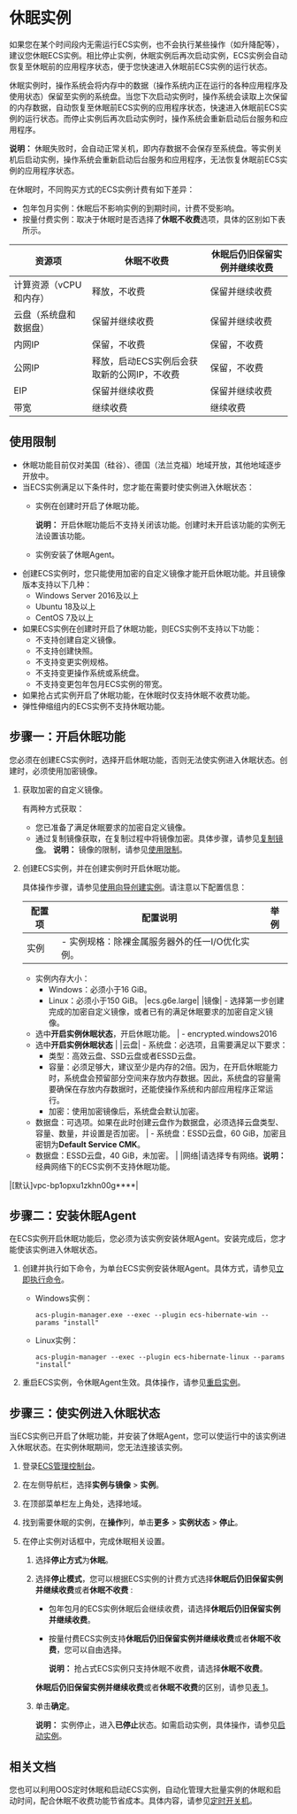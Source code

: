 # 休眠实例

如果您在某个时间段内无需运行ECS实例，也不会执行某些操作（如升降配等），建议您休眠ECS实例。相比停止实例，休眠实例后再次启动实例，ECS实例会自动恢复至休眠前的应用程序状态，便于您快速进入休眠前ECS实例的运行状态。

休眠实例时，操作系统会将内存中的数据（操作系统内正在运行的各种应用程序及使用状态）保留至实例的系统盘。当您下次启动实例时，操作系统会读取上次保留的内存数据，自动恢复至休眠前ECS实例的应用程序状态，快速进入休眠前ECS实例的运行状态。而停止实例后再次启动实例时，操作系统会重新启动后台服务和应用程序。

**说明：** 休眠失败时，会自动正常关机，即内存数据不会保存至系统盘。等实例关机后启动实例，操作系统会重新启动后台服务和应用程序，无法恢复休眠前ECS实例的应用程序状态。

在休眠时，不同购买方式的ECS实例计费有如下差异：

-   包年包月实例：休眠后不影响实例的到期时间，计费不受影响。
-   按量付费实例：取决于休眠时是否选择了**休眠不收费**选项，具体的区别如下表所示。

|资源项|休眠不收费|休眠后仍旧保留实例并继续收费|
|---|-----|--------------|
|计算资源（vCPU和内存）|释放，不收费|保留并继续收费|
|云盘（系统盘和数据盘）|保留并继续收费|保留并继续收费|
|内网IP|保留，不收费|保留，不收费|
|公网IP|释放，启动ECS实例后会获取新的公网IP，不收费|保留，不收费|
|EIP|保留并继续收费|保留并继续收费|
|带宽|继续收费|继续收费|

## 使用限制

-   休眠功能目前仅对美国（硅谷）、德国（法兰克福）地域开放，其他地域逐步开放中。
-   当ECS实例满足以下条件时，您才能在需要时使实例进入休眠状态：
    -   实例在创建时开启了休眠功能。

        **说明：** 开启休眠功能后不支持关闭该功能。创建时未开启该功能的实例无法设置该功能。

    -   实例安装了休眠Agent。
-   创建ECS实例时，您只能使用加密的自定义镜像才能开启休眠功能。并且镜像版本支持以下几种：
    -   Windows Server 2016及以上
    -   Ubuntu 18及以上
    -   CentOS 7及以上
-   如果ECS实例在创建时开启了休眠功能，则ECS实例不支持以下功能：
    -   不支持创建自定义镜像。
    -   不支持创建快照。
    -   不支持变更实例规格。
    -   不支持变更操作系统或系统盘。
    -   不支持变更包年包月ECS实例的带宽。
-   如果抢占式实例开启了休眠功能，在休眠时仅支持休眠不收费功能。
-   弹性伸缩组内的ECS实例不支持休眠功能。

## 步骤一：开启休眠功能

您必须在创建ECS实例时，选择开启休眠功能，否则无法使实例进入休眠状态。创建时，必须使用加密镜像。

1.  获取加密的自定义镜像。

    有两种方式获取：

    -   您已准备了满足休眠要求的加密自定义镜像。
    -   通过复制镜像获取，在复制过程中将镜像加密。具体步骤，请参见[复制镜像](/cn.zh-CN/镜像/自定义镜像/复制镜像.md)。
    **说明：** 镜像的限制，请参见[使用限制](#section_55c_coc_sg1)。

2.  创建ECS实例，并在创建实例时开启休眠功能。

    具体操作步骤，请参见[使用向导创建实例](/cn.zh-CN/实例/创建实例/使用向导创建实例.md)。请注意以下配置信息：

    |配置项|配置说明|举例|
    |---|----|--|
    |实例|    -   实例规格：除裸金属服务器外的任一I/O优化实例。
    -   实例内存大小：
        -   Windows：必须小于16 GiB。
        -   Linux：必须小于150 GiB。
|ecs.g6e.large|
    |镜像|    -   选择第一步创建完成的加密自定义镜像，或者已有的满足休眠要求的加密自定义镜像。
    -   选中**开启实例休眠状态**，开启休眠功能。
|    -   encrypted.windows2016
    -   选中**开启实例休眠状态** |
    |云盘|    -   系统盘：必选项，且需要满足以下要求：
        -   类型：高效云盘、SSD云盘或者ESSD云盘。
        -   容量：必须足够大，建议至少是内存的2倍。因为，在开启休眠能力时，系统盘会预留部分空间来存放内存数据。因此，系统盘的容量需要确保在存放内存数据时，还能使操作系统和内部应用程序正常运行。
        -   加密：使用加密镜像后，系统盘会默认加密。
    -   数据盘：可选项。如果在此时创建云盘作为数据盘，必须选择云盘类型、容量、数量，并设置是否加密。
|    -   系统盘：ESSD云盘，60 GiB，加密且密钥为**Default Service CMK**。
    -   数据盘：ESSD云盘，40 GiB，未加密。 |
    |网络|请选择专有网络。**说明：** 经典网络下的ECS实例不支持休眠功能。

|\[默认\]vpc-bp1opxu1zkhn00g\*\*\*\*|


## 步骤二：安装休眠Agent

在ECS实例开启休眠功能后，您必须为该实例安装休眠Agent。安装完成后，您才能使该实例进入休眠状态。

1.  创建并执行如下命令，为单台ECS实例安装休眠Agent。具体方式，请参见[立即执行命令](/cn.zh-CN/运维与监控/云助手/使用云助手/立即执行命令.md)。

    -   Windows实例：

        ```
        acs-plugin-manager.exe --exec --plugin ecs-hibernate-win --params "install"
        ```

    -   Linux实例：

        ```
        acs-plugin-manager --exec --plugin ecs-hibernate-linux --params "install"
        ```

2.  重启ECS实例，令休眠Agent生效。具体操作，请参见[重启实例](/cn.zh-CN/实例/管理实例/重启实例.md)。


## 步骤三：使实例进入休眠状态

当ECS实例已开启了休眠功能，并安装了休眠Agent，您可以使运行中的该实例进入休眠状态。在实例休眠期间，您无法连接该实例。

1.  登录[ECS管理控制台](https://ecs.console.aliyun.com)。

2.  在左侧导航栏，选择**实例与镜像** \> **实例**。

3.  在顶部菜单栏左上角处，选择地域。

4.  找到需要休眠的实例，在**操作**列，单击**更多** \> **实例状态** \> **停止**。

5.  在停止实例对话框中，完成休眠相关设置。

    1.  选择**停止方式**为**休眠**。
    2.  选择**停止模式**，您可以根据ECS实例的计费方式选择**休眠后仍旧保留实例并继续收费**或者**休眠不收费** :

        -   包年包月的ECS实例休眠后会继续收费，请选择**休眠后仍旧保留实例并继续收费**。
        -   按量付费ECS实例支持**休眠后仍旧保留实例并继续收费**或者**休眠不收费**，您可以自由选择。

            **说明：** 抢占式ECS实例只支持休眠不收费，请选择**休眠不收费**。

        **休眠后仍旧保留实例并继续收费**或者**休眠不收费**的区别，请参见[表 1](#table_82t_3jc_tg6)。

    3.  单击**确定**。

        **说明：** 实例停止，进入**已停止**状态。如需启动实例，具体操作，请参见[启动实例](/cn.zh-CN/实例/管理实例/启动实例.md)。


## 相关文档

您也可以利用OOS定时休眠和启动ECS实例，自动化管理大批量实例的休眠和启动时间，配合休眠不收费功能节省成本。具体内容，请参见[定时开关机]()。


